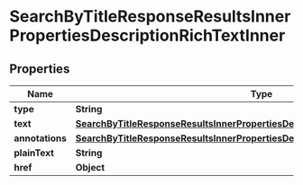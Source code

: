 

# SearchByTitleResponseResultsInnerPropertiesDescriptionRichTextInner


## Properties

| Name | Type | Description | Notes |
|------------ | ------------- | ------------- | -------------|
|**type** | **String** |  |  [optional] |
|**text** | [**SearchByTitleResponseResultsInnerPropertiesDescriptionRichTextInnerText**](SearchByTitleResponseResultsInnerPropertiesDescriptionRichTextInnerText.md) |  |  [optional] |
|**annotations** | [**SearchByTitleResponseResultsInnerPropertiesDescriptionRichTextInnerAnnotations**](SearchByTitleResponseResultsInnerPropertiesDescriptionRichTextInnerAnnotations.md) |  |  [optional] |
|**plainText** | **String** |  |  [optional] |
|**href** | **Object** |  |  [optional] |



